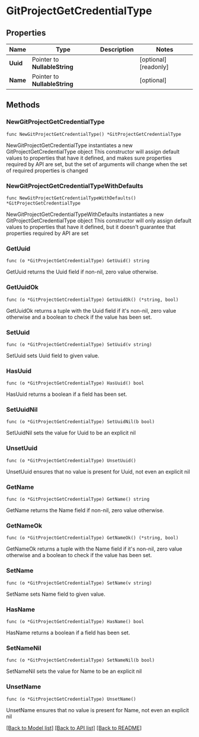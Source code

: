 # GitProjectGetCredentialType

## Properties

Name | Type | Description | Notes
------------ | ------------- | ------------- | -------------
**Uuid** | Pointer to **NullableString** |  | [optional] [readonly] 
**Name** | Pointer to **NullableString** |  | [optional] 

## Methods

### NewGitProjectGetCredentialType

`func NewGitProjectGetCredentialType() *GitProjectGetCredentialType`

NewGitProjectGetCredentialType instantiates a new GitProjectGetCredentialType object
This constructor will assign default values to properties that have it defined,
and makes sure properties required by API are set, but the set of arguments
will change when the set of required properties is changed

### NewGitProjectGetCredentialTypeWithDefaults

`func NewGitProjectGetCredentialTypeWithDefaults() *GitProjectGetCredentialType`

NewGitProjectGetCredentialTypeWithDefaults instantiates a new GitProjectGetCredentialType object
This constructor will only assign default values to properties that have it defined,
but it doesn't guarantee that properties required by API are set

### GetUuid

`func (o *GitProjectGetCredentialType) GetUuid() string`

GetUuid returns the Uuid field if non-nil, zero value otherwise.

### GetUuidOk

`func (o *GitProjectGetCredentialType) GetUuidOk() (*string, bool)`

GetUuidOk returns a tuple with the Uuid field if it's non-nil, zero value otherwise
and a boolean to check if the value has been set.

### SetUuid

`func (o *GitProjectGetCredentialType) SetUuid(v string)`

SetUuid sets Uuid field to given value.

### HasUuid

`func (o *GitProjectGetCredentialType) HasUuid() bool`

HasUuid returns a boolean if a field has been set.

### SetUuidNil

`func (o *GitProjectGetCredentialType) SetUuidNil(b bool)`

 SetUuidNil sets the value for Uuid to be an explicit nil

### UnsetUuid
`func (o *GitProjectGetCredentialType) UnsetUuid()`

UnsetUuid ensures that no value is present for Uuid, not even an explicit nil
### GetName

`func (o *GitProjectGetCredentialType) GetName() string`

GetName returns the Name field if non-nil, zero value otherwise.

### GetNameOk

`func (o *GitProjectGetCredentialType) GetNameOk() (*string, bool)`

GetNameOk returns a tuple with the Name field if it's non-nil, zero value otherwise
and a boolean to check if the value has been set.

### SetName

`func (o *GitProjectGetCredentialType) SetName(v string)`

SetName sets Name field to given value.

### HasName

`func (o *GitProjectGetCredentialType) HasName() bool`

HasName returns a boolean if a field has been set.

### SetNameNil

`func (o *GitProjectGetCredentialType) SetNameNil(b bool)`

 SetNameNil sets the value for Name to be an explicit nil

### UnsetName
`func (o *GitProjectGetCredentialType) UnsetName()`

UnsetName ensures that no value is present for Name, not even an explicit nil

[[Back to Model list]](../README.md#documentation-for-models) [[Back to API list]](../README.md#documentation-for-api-endpoints) [[Back to README]](../README.md)


